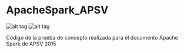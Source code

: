 # ApacheSpark_APSV

![alt tag](http://spark.apache.org/images/spark-logo-trademark.png)
![alt tag](http://www.upm.es/estaticos/imagenes/comunes/universidad_politecnica_logoI.png)

Código de la prueba de concepto realizada para el documento Apache Spark de APSV 2015

